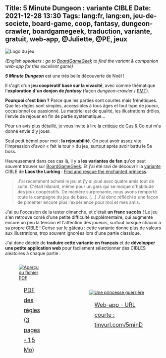 Title: 5 Minute Dungeon : variante CIBLE
Date: 2021-12-28 13:30
Tags: lang:fr, lang:en, jeu-de-societe, board-game, coop, fantasy, dungeon-crawler, boardgamegeek, traduction, variante, gratuit, web-app, @Juliette, @PE, jeux
---
<!-- Com'
* https://boardgamegeek.com/boardgame/207830/5-minute-dungeon/files
* https://www.trictrac.net/jeu-de-societe/5-minute-dungeon-master-edition/ressources
* https://gusandco.net/2020/03/09/5-minute-dungeon-critique-jeu/
* https://paradoxetemporel.fr/21656-test-de-5-minute-dungeon-de-connor-reid-chez-spin-master.html
-->
![Logo du jeu](images/2021/12/5minDungeon-cover-small.jpg)

_(English speakers : go to [BoardGameGeek](https://boardgamegeek.com/thread/1855051/variant-find-and-rescue-enchanted-princess) to find the variant & companion web-app for this excellent game)_

_**5 Minute Dungeon**_ est une très belle découverte de Noël !

Il s'agit d'un **jeu coopératif basé sur la vivacité**,
avec comme thématique l'**exploration d'un donjon de _fantasy_**
(façon _dungeon-crawler_ / [PMT](https://fr.wikipedia.org/wiki/Porte-monstre-tr%C3%A9sor)).

**Pourquoi c'est bien ?** Parce que les parties sont courtes mais frénétiques.Que les règles sont simples, accessibles à tous âges et tout type de joueur,
occasionnel ou passionné.
Le matériel est de qualité, les illustrations drôles, l'envie de rejouer en fin de partie systématique...

Pour un avis plus détaillé, je vous invite à lire [la critique de Gus & Co](https://gusandco.net/2020/03/09/5-minute-dungeon-critique-jeu/) qui m'a donné envie d'y jouer.

Seul petit bémol pour moi : **la rejouabilité**.
On peut avoir assez vite l'impression d'avoir « fait le tour » du jeu,surtout après avoir battu le 5e boss.

Heureusement dans ces cas là, il y a **les variantes de fan**
qu'on peut souvent trouver sur [BoardGameGeek](https://boardgamegeek.com/boardgame/207830/5-minute-dungeon/forums/69).
Et j'ai été ravi de découvrir la [variante](/lucas/blog/tag/variante.html) CIBLE de **Laos the Lurking** :
[Find and rescue the enchanted princess](https://boardgamegeek.com/thread/1855051/variant-find-and-rescue-enchanted-princess).

> J'ai récemment acheté le jeu et j'y ai joué avec quatre amis tout de suite. C'était hilarant, même pour un gars qui se moque d'habitude des jeux coopératifs. De manière surprenante, nous avons remporté toute la campagne du jeu de base. [...] J'ai donc réfléchi à une façon de pimenter encore plus l'expérience pour moi et mes amis.

J'ai eu l'occasion de la tester dimanche, et c'était **un franc succès** !
Le jeu s'en retrouve corsé d'une petite difficulté supplémentaire,
qui augmente encore un peu la tension et l'attention des joueurs,
surtout lorsque chacun a sa propre CIBLE !
Cerise sur le gâteau : cette variante donne plus de valeurs aux illustrations,
trop souvent ignorées lors d'une partie classique.

J'ai donc décidé de **traduire cette variante en français**
et de **développer une petite application web** pour facilement sélectionner
des CIBLES aléatoires à chaque partie :

<div class="side-by-side">
  <a href="images/2021/12/5_Minute_Dungeon_Variante_CIBLE.pdf">
    <figure>
      <img alt="Aperçu du fichier PDF" src="images/2021/12/5_Minute_Dungeon_Variante_CIBLE.jpg">
      <figcaption>PDF des règles (3 pages - 1,5 Mo)</figcaption>
    </figure>
  </a>
  <a href="https://chezsoi.org/lucas/5md/">
    <figure>
      <img alt="Une princesse guerrière" src="https://chezsoi.org/lucas/5md/tokens/token17.jpg">
      <figcaption>Web-app - URL courte : tinyurl.com/5minD</figcaption>
    </figure>
  </a>
</div>

<style>
article img { max-height: 20rem; }
figcaption { font-size: large; line-height: 2rem; padding: 1rem; }
@media (min-width:768px) {
  .side-by-side {
    display: flex;
    justify-content: center;
    align-items: center;
  }
  .side-by-side > * { margin: 0 2rem; }
}
</style>
